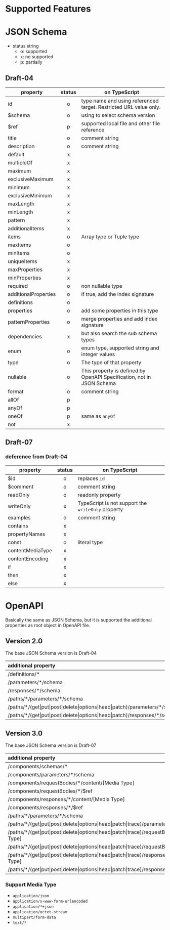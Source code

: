Supported Features
=====

# JSON Schema

- status string
  - o: supported
  - x: no supported
  - p: partially

## Draft-04

|property|status|on TypeScript|
|--------|:----:|----|
|id|o|type name and using referenced target. Restricted URL value only.|
|$schema|o|using to select schema version|
|$ref|p|supported local file and other file reference|
|title|o|comment string|
|description|o|comment string|
|default|x||
|multipleOf|x||
|maximum|x||
|exclusiveMaximum|x||
|minimum|x||
|exclusiveMinimum|x||
|maxLength|x||
|minLength|x||
|pattern|x||
|additionalItems|x||
|items|o|Array type or Tuple type|
|maxItems|o||
|minItems|o||
|uniqueItems|x||
|maxProperties|x||
|minProperties|x||
|required|o|non nullable type|
|additionalProperties|o|if true, add the index signature|
|definitions|o||
|properties|o|add some properties in this type|
|patternProperties|o|merge properties and add index signature|
|dependencies|x|but also search the sub schema types|
|enum|o|enum type, supported string and integer values|
|type|o|The type of that property|
|nullable|o|This property is defined by OpenAPI Specification, not in JSON Schema|
|format|o|comment string|
|allOf|p||
|anyOf|p||
|oneOf|p|same as `anyOf`|
|not|x||

## Draft-07

### deference from Draft-04

|property|status|on TypeScript|
|--------|:----:|----|
|$id|o|replaces `id`|
|$comment|o|comment string|
|readOnly|o|readonly property|
|writeOnly|x|TypeScript is not support the `writeOnly` property|
|examples|o|comment string|
|contains|x||
|propertyNames|x||
|const|o|literal type|
|contentMediaType|x||
|contentEncoding|x||
|if|x||
|then|x||
|else|x||


# OpenAPI

Basically the same as JSON Schema, but it is supported the additional properties as root object in OpenAPI file.

## Version 2.0

The base JSON Schema version is Draft-04

|additional property|
|:------------------|
|/definitions/*|
|/parameters/*/schema|
|/responses/*/schema|
|/paths/\*/parameters/*/schema|
|/paths/\*/(get\|put\|post\|delete\|options\|head\|patch)/parameters/*/schema|
|/paths/\*/(get\|put\|post\|delete\|options\|head\|patch)/responses/*/schema|

## Version 3.0

The base JSON Schema version is Draft-07

|additional property|
|:------------------|
|/components/schemas/*|
|/components/parameters/*/schema|
|/components/requestBodies/*/content/[Media Type]|
|/components/requestBodies/*/$ref|
|/components/responses/*/content/[Media Type]|
|/components/responses/*/$ref|
|/paths/\*/parameters/*/schema|
|/paths/\*/(get\|put\|post\|delete\|options\|head\|patch\|trace)/parameters/*/schema|
|/paths/\*/(get\|put\|post\|delete\|options\|head\|patch\|trace)/requestBodies/*/content/[Media Type]|
|/paths/\*/(get\|put\|post\|delete\|options\|head\|patch\|trace)/requestBodies/*/$ref|
|/paths/\*/(get\|put\|post\|delete\|options\|head\|patch\|trace)/responses/*/content/[Media Type]|
|/paths/\*/(get\|put\|post\|delete\|options\|head\|patch\|trace)/responses/*/$ref|

### Support Media Type

- `application/json`
- `application/x-www-form-urlencoded`
- `application/*+json`
- `application/octet-stream`
- `multipart/form-data`
- `text/*`
